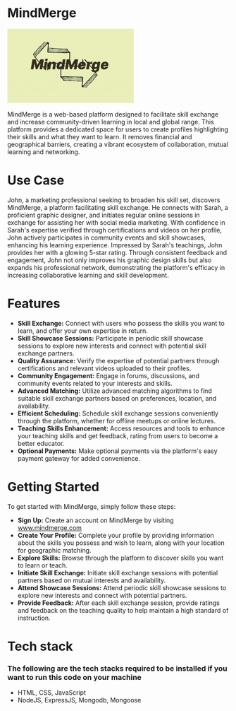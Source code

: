 # MindMerge
![logo](logo.jpg)

MindMerge is a web-based platform designed to facilitate skill exchange and increase community-driven learning in local and global range. This platform provides a dedicated space for users to create profiles highlighting their skills and what they want to learn. It removes financial and geographical barriers, creating a vibrant ecosystem of collaboration, mutual learning and networking.

# Use Case
John, a marketing professional seeking to broaden his skill set, discovers MindMerge, a platform facilitating skill exchange. He connects with Sarah, a proficient graphic designer, and initiates regular online sessions in exchange for assisting her with social media marketing. With confidence in Sarah's expertise verified through certifications and videos on her profile, John actively participates in community events and skill showcases, enhancing his learning experience. Impressed by Sarah's teachings, John provides her with a glowing 5-star rating. Through consistent feedback and engagement, John not only improves his graphic design skills but also expands his professional network, demonstrating the platform's efficacy in increasing collaborative learning and skill development.

# Features
- **Skill Exchange:** Connect with users who possess the skills you want to learn, and offer your own expertise in return.
- **Skill Showcase Sessions:** Participate in periodic skill showcase sessions to explore new interests and connect with potential skill exchange partners.
- **Quality Assurance:** Verify the expertise of potential partners through certifications and relevant videos uploaded to their profiles.
- **Community Engagement:** Engage in forums, discussions, and community events related to your interests and skills.
- **Advanced Matching:** Utilize advanced matching algorithms to find suitable skill exchange partners based on preferences, location, and availability.
- **Efficient Scheduling:** Schedule skill exchange sessions conveniently through the platform, whether for offline meetups or online lectures.
- **Teaching Skills Enhancement:** Access resources and tools to enhance your teaching skills and get feedback, rating from users to become a better educator.
- **Optional Payments:** Make optional payments via the platform's easy payment gateway for added convenience.

# Getting Started
To get started with MindMerge, simply follow these steps:

- **Sign Up:** Create an account on MindMerge by visiting www.mindmerge.com
- **Create Your Profile:** Complete your profile by providing information about the skills you possess and wish to learn, along with your location for geographic matching.
- **Explore Skills:** Browse through the platform to discover skills you want to learn or teach.
- **Initiate Skill Exchange:** Initiate skill exchange sessions with potential partners based on mutual interests and availability.
- **Attend Showcase Sessions:** Attend periodic skill showcase sessions to explore new interests and connect with potential partners.
- **Provide Feedback:** After each skill exchange session, provide ratings and feedback on the teaching quality to help maintain a high standard of instruction.

# Tech stack
### The following are the tech stacks required to be installed if you want to run this code on your machine

- HTML, CSS, JavaScript
- NodeJS, ExpressJS, Mongodb, Mongoose

